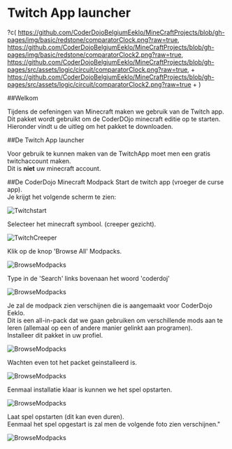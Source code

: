 # Twitch App launcher

?c(
https://github.com/CoderDojoBelgiumEeklo/MineCraftProjects/blob/gh-pages/img/basic/redstone/comparatorClock.png?raw=true,
https://github.com/CoderDojoBelgiumEeklo/MineCraftProjects/blob/gh-pages/img/basic/redstone/comparatorClock2.png?raw=true,
https://github.com/CoderDojoBelgiumEeklo/MineCraftProjects/blob/gh-pages/src/assets/logic/circuit/comparatorClock.png?raw=true, +
https://github.com/CoderDojoBelgiumEeklo/MineCraftProjects/blob/gh-pages/src/assets/logic/circuit/comparatorClock2.png?raw=true +
)

##Welkom

Tijdens de oefeningen van Minecraft maken we gebruik van de Twitch app.  
Dit pakket wordt gebruikt om de CoderDOjo minecraft editie op te starten.   
Hieronder vindt u de uitleg om het pakket te downloaden.

##De Twitch App launcher

Voor gebruik te kunnen maken van de TwitchApp moet men een gratis twitchaccount maken.  
Dit is **niet** uw minecraft account.

##De CoderDojo Minecraft Modpack
Start de twitch app (vroeger de curse app).  
Je krijgt het volgende scherm te zien:

![Twitchstart](https://github.com/CoderDojoBelgiumEeklo/MineCraftProjects/blob/gh-pages/img/basic/curse/TwitchStart.png?raw=true)
  
Selecteer het minecraft symbool. (creeper gezicht).

![TwitchCreeper](https://github.com/CoderDojoBelgiumEeklo/MineCraftProjects/blob/gh-pages/img/basic/curse/Modpacks.png?raw=true)
  
Klik op de knop 'Browse All' Modpacks.  

![BrowseModpacks](https://github.com/CoderDojoBelgiumEeklo/MineCraftProjects/blob/gh-pages/img/basic/curse/BrowseModpacks.png?raw=true)
  
Type in de 'Search' links bovenaan het woord 'coderdoj'

![BrowseModpacks](https://github.com/CoderDojoBelgiumEeklo/MineCraftProjects/blob/gh-pages/img/basic/curse/Modpackselection.png?raw=true)

Je zal de modpack zien verschijnen die is aangemaakt voor CoderDojo Eeklo.  
Dit is een all-in-pack dat we gaan gebruiken om verschillende mods aan te leren (allemaal op een of andere manier gelinkt aan programen).  
Installeer dit pakket in uw profiel.

![BrowseModpacks](https://github.com/CoderDojoBelgiumEeklo/MineCraftProjects/blob/gh-pages/img/basic/curse/Modpackselection2.png?raw=true)

Wachten even tot het packet geinstalleerd is.

![BrowseModpacks](https://github.com/CoderDojoBelgiumEeklo/MineCraftProjects/blob/gh-pages/img/basic/curse/ModpackSelection3.png?raw=true)

Eenmaal installatie klaar is kunnen we het spel opstarten.

![BrowseModpacks](https://github.com/CoderDojoBelgiumEeklo/MineCraftProjects/blob/gh-pages/img/basic/curse/ModpackSelection4.png?raw=true)

Laat spel opstarten (dit kan even duren).  
Eenmaal het spel opgestart is zal men de volgende foto zien verschijnen."

![BrowseModpacks](https://github.com/CoderDojoBelgiumEeklo/MineCraftProjects/blob/gh-pages/img/basic/curse/background.png?raw=true)


